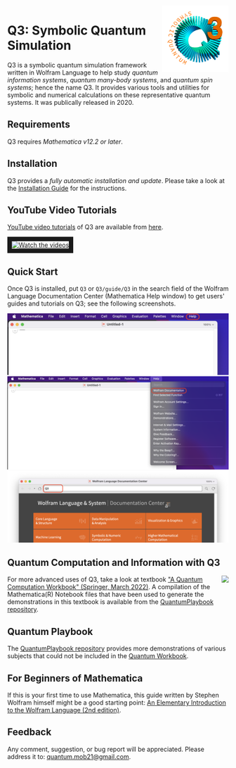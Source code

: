 <a href="https://github.com/quantum-mob/Q3">
<img align="Right" src="Q3/Assets/Images/EmblemQ3S.png" width="30%"/>
</a>

# Q3: Symbolic Quantum Simulation

Q3 is a symbolic quantum simulation framework written in Wolfram Language to help study *quantum information systems*, *quantum many-body systems*, and *quantum spin systems*; hence the name Q3. It provides various tools and utilities for symbolic and numerical calculations on these representative quantum systems. It was publically released in 2020.


## Requirements

Q3 requires *Mathematica v12.2 or later*.


## Installation

Q3 provides a *fully automatic installation and update*. Please take a look at the [Installation Guide](./INSTALL.md) for the instructions.


## YouTube Video Tutorials

[YouTube video tutorials](https://youtube.com/playlist?list=PLO3EQ7RIEy-eW2hPiaPQ24VuVOZytyS5m&feature=shared) of Q3 are available from [here](https://youtube.com/playlist?list=PLO3EQ7RIEy-eW2hPiaPQ24VuVOZytyS5m&feature=shared).

<a href="https://www.youtube.com/@QuantumWorkforceCenter/videos" target="_blank">
<img src="http://img.youtube.com/vi/k2icqSdb0FA/mqdefault.jpg" alt="Watch the videos" width="360" border="10" />
</a>


## Quick Start

Once Q3 is installed, put `Q3` or `Q3/guide/Q3` in the search field of the Wolfram Language Documentation Center (Mathematica Help window) to get users' guides and tutorials on Q3; see the following screenshots.

![Screenshot 1](Examples/Images/Help1.png?raw=true)
![Screenshot 2](Examples/Images/Help2.png?raw=true)
![Screenshot 3](Examples/Images/Help3.png?raw=true)


## Quantum Computation and Information with Q3

<a href="https://link.springer.com/book/9783030912130">
<img src="Assets/Images/QuantumWorkbookCover.jpg" align="right"
     alg="Quantum Workbook Cover"/>
</a>

For more advanced uses of Q3, take a look at textbook ["A Quantum Computation Workbook" (Springer, March 2022)](https://link.springer.com/book/9783030912130).
A compilation of the Mathematica(R) Notebook files that have been used to generate the demonstrations in this textbook is available from
the [QuantumPlaybook repository](https://github.com/quantum-mob/QuantumPlaybook).


## Quantum Playbook

The [QuantumPlaybook repository](https://github.com/quantum-mob/QuantumPlaybook) provides more demonstrations of various subjects that could not be included in the [Quantum Workbook](https://link.springer.com/book/9783030912130).


## For Beginners of Mathematica

If this is your first time to use Mathematica, this guide written by Stephen Wolfram himself might be a good starting point: [An Elementary Introduction to the Wolfram Language (2nd edition)](https://www.wolfram.com/language/elementary-introduction/2nd-ed/).


## Feedback

Any comment, suggestion, or bug report will be appreciated. Please address it to: [quantum.mob21@gmail.com](mailto:quantum.mob21@gmail.com).

